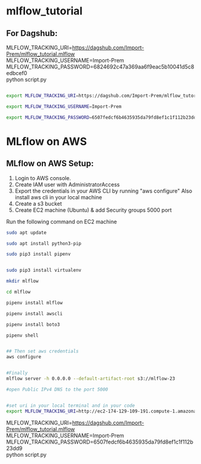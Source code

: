 # mlflow_tutorial


## For Dagshub:

MLFLOW_TRACKING_URI=https://dagshub.com/Import-Prem/mlflow_tutorial.mlflow \
MLFLOW_TRACKING_USERNAME=Import-Prem \
MLFLOW_TRACKING_PASSWORD=6824692c47a369aa6f9eac5b10041d5c8edbcef0 \
python script.py



```bash

export MLFLOW_TRACKING_URI=https://dagshub.com/Import-Prem/mlflow_tutorial.mlflow

export MLFLOW_TRACKING_USERNAME=Import-Prem 

export MLFLOW_TRACKING_PASSWORD=6507fedcf6b4635935da79fd8ef1c1f112b23dd9


```


# MLflow on AWS

## MLflow on AWS Setup:

1. Login to AWS console.
2. Create IAM user with AdministratorAccess
3. Export the credentials in your AWS CLI by running "aws configure"
Also install aws cli in your local machine
4. Create a s3 bucket
5. Create EC2 machine (Ubuntu) & add Security groups 5000 port

Run the following command on EC2 machine
```bash
sudo apt update

sudo apt install python3-pip

sudo pip3 install pipenv


sudo pip3 install virtualenv

mkdir mlflow

cd mlflow

pipenv install mlflow

pipenv install awscli

pipenv install boto3

pipenv shell


## Then set aws credentials
aws configure


#Finally 
mlflow server -h 0.0.0.0 --default-artifact-root s3://mlflow-23

#open Public IPv4 DNS to the port 5000


#set uri in your local terminal and in your code 
export MLFLOW_TRACKING_URI=http://ec2-174-129-109-191.compute-1.amazonaws.com:5000/
```

MLFLOW_TRACKING_URI=https://dagshub.com/Import-Prem/mlflow_tutorial.mlflow \
MLFLOW_TRACKING_USERNAME=Import-Prem \
MLFLOW_TRACKING_PASSWORD=6507fedcf6b4635935da79fd8ef1c1f112b23dd9 \
python script.py